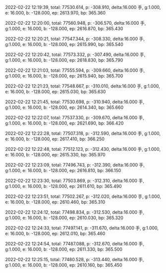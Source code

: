 2022-02-22 12:19:39, total: 77530.614, p: -308.910, delta:16.000 手, g:1.000, e: 16.000, b: -128.000, ep: 2613.970, bp: 365.360

2022-02-22 12:20:00, total: 77560.948, p: -306.570, delta:16.000 手, g:1.000, e: 16.000, b: -128.000, ep: 2616.870, bp: 365.430

2022-02-22 12:20:21, total: 77547.344, p: -308.330, delta:16.000 手, g:1.000, e: 16.000, b: -128.000, ep: 2615.990, bp: 365.540

2022-02-22 12:20:42, total: 77573.332, p: -307.490, delta:16.000 手, g:1.000, e: 16.000, b: -128.000, ep: 2618.830, bp: 365.790

2022-02-22 12:21:03, total: 77555.594, p: -309.660, delta:16.000 手, g:1.000, e: 16.000, b: -128.000, ep: 2615.940, bp: 365.700

2022-02-22 12:21:23, total: 77548.667, p: -310.010, delta:16.000 手, g:1.000, e: 16.000, b: -128.000, ep: 2615.030, bp: 365.630

2022-02-22 12:21:45, total: 77530.698, p: -310.940, delta:16.000 手, g:1.000, e: 16.000, b: -128.000, ep: 2614.340, bp: 365.660

2022-02-22 12:22:07, total: 77537.330, p: -309.670, delta:16.000 手, g:1.000, e: 16.000, b: -128.000, ep: 2621.690, bp: 366.420

2022-02-22 12:22:28, total: 77507.318, p: -312.590, delta:16.000 手, g:1.000, e: 16.000, b: -128.000, ep: 2617.410, bp: 366.250

2022-02-22 12:22:48, total: 77512.123, p: -312.430, delta:16.000 手, g:1.000, e: 16.000, b: -128.000, ep: 2615.330, bp: 365.970

2022-02-22 12:23:09, total: 77496.743, p: -312.390, delta:16.000 手, g:1.000, e: 16.000, b: -128.000, ep: 2616.810, bp: 366.150

2022-02-22 12:23:30, total: 77503.869, p: -312.310, delta:16.000 手, g:1.000, e: 16.000, b: -128.000, ep: 2611.610, bp: 365.490

2022-02-22 12:23:51, total: 77502.267, p: -312.020, delta:16.000 手, g:1.000, e: 16.000, b: -128.000, ep: 2610.460, bp: 365.310

2022-02-22 12:24:12, total: 77498.834, p: -312.530, delta:16.000 手, g:1.000, e: 16.000, b: -128.000, ep: 2610.030, bp: 365.320

2022-02-22 12:24:33, total: 77497.141, p: -311.670, delta:16.000 手, g:1.000, e: 16.000, b: -128.000, ep: 2612.010, bp: 365.460

2022-02-22 12:24:54, total: 77487.088, p: -312.670, delta:16.000 手, g:1.000, e: 16.000, b: -128.000, ep: 2611.330, bp: 365.500

2022-02-22 12:25:15, total: 77480.528, p: -313.440, delta:16.000 手, g:1.000, e: 16.000, b: -128.000, ep: 2610.160, bp: 365.450